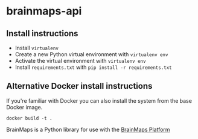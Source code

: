 # brainmaps-api

## Install instructions
- Install `virtualenv`
- Create a new Python virtual environment with `virtualenv env`
- Activate the virtual environment with `virtualenv env`
- Install `requirements.txt` with `pip install -r requirements.txt`

## Alternative Docker install instructions
If you're familiar with Docker you can also install the system from the base Docker image.
```
docker build -t .
```


BrainMaps is a Python library for use with the [BrainMaps Platform](https://brainmaps.io)


